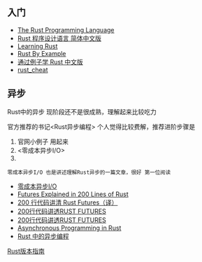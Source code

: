 ## 入门
* [The Rust Programming Language](https://doc.rust-lang.org/book/ch15-01-box.html)
* [Rust 程序设计语言 简体中文版](https://kaisery.github.io/trpl-zh-cn/ch10-03-lifetime-syntax.html)
* [Learning Rust](https://learning-rust.github.io/docs/c1.ownership.html)
* [Rust By Example](https://rustwiki.org/zh-CN/rust-by-example/std_misc/threads/testcase_mapreduce.html)
* [通过例子学 Rust 中文版](https://rustwiki.org/zh-CN/rust-by-example/std_misc/threads/testcase_mapreduce.html)
* [rust_cheat]()

## 异步
Rust中的异步 现阶段还不是很成熟，理解起来比较吃力

官方推荐的书记<Rust异步编程> 个人觉得比较费解，推荐进阶步骤是
1. 官网小例子 用起来
2. <零成本异步I/O>
3. 
`零成本异步I/O 也是讲述理解Rust异步的一篇文章，很好 第一位阅读`
* [零成本异步I/O](https://zhuanlan.zhihu.com/p/97574385?utm_source=wechat_session&utm_medium=social&utm_oi=38990447116288&utm_campaign=shareopn)
* [Futures Explained in 200 Lines of Rust](https://cfsamson.github.io/books-futures-explained/)
* [200 行代码讲清 Rust Futures（译）](https://planetmeow.net/futures-explained/)
* [200行代码讲透RUST FUTURES](https://stevenbai.top/rust/futures_explained_in_200_lines_of_rust/)
* [200行代码讲透RUST FUTURES](https://planetmeow.net/futures-explained/)
* [Asynchronous Programming in Rust](https://rust-lang.github.io/async-book/01_getting_started/01_chapter.html)
* [Rust 中的异步编程](https://huangjj27.github.io/async-book/02_execution/04_executor.html)

[Rust版本指南](https://rustwiki.org/zh-CN/edition-guide/rust-2018/trait-system/impl-trait-for-returning-complex-types-with-ease.html)

